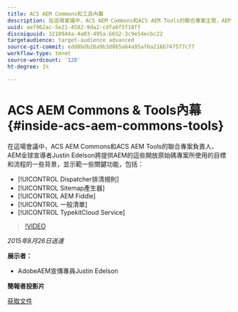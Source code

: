 ```yaml
---
title: ACS AEM Commons和工具內幕
description: 在這場會議中，ACS AEM Commons和ACS AEM Tools的聯合專案主管，AEM全球宣導者Justin Edelson將提供這些開放原始碼專案用於AEM的目標和流程的一些背景知識，並示範一些關鍵功能。
uuid: aef962ac-5e21-4582-9da2-cdfa6f5f18ff
discoiquuid: 3210944a-4a03-495a-b652-3c9e54ecbc22
targetaudience: target-audience advanced
source-git-commit: edd0bdb28a9b3d065a64a95af6a216b747577c77
workflow-type: tm+mt
source-wordcount: '128'
ht-degree: 1%

---
```


# ACS AEM Commons &amp; Tools內幕{#inside-acs-aem-commons-tools}

在這場會議中，ACS AEM Commons和ACS AEM Tools的聯合專案負責人、AEM全球宣導者Justin Edelson將提供AEM的這些開放原始碼專案所使用的目標和流程的一些背景，並示範一些關鍵功能，包括：

* [!UICONTROL Dispatcher排清規則]
* [!UICONTROL Sitemap產生器]
* [!UICONTROL AEM Fiddle]
* [!UICONTROL 一般清單]
* [!UICONTROL TypekitCloud Service]

>[!VIDEO](https://video.tv.adobe.com/v/19374/?quality=9)

*2015年8月26日送達*

**展示者：**

* AdobeAEM宣傳專員Justin Edelson

**簡報者投影片**

[获取文件](assets/08262015-commons-and-tools.pptx)
<!--
[Get back to the Overview](https://helpx.adobe.com/experience-manager/kt/eseminars/gems/aem-index.html)
-->
